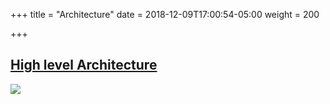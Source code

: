 +++
title = "Architecture"
date = 2018-12-09T17:00:54-05:00
weight = 200

+++

## [High level Architecture](https://kubernetes.io/docs/concepts/architecture/)

![](/intro-k8/images/arch/highlevel.png)
